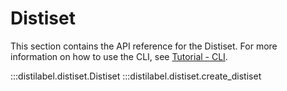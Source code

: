 # Distiset

This section contains the API reference for the Distiset. For more information on how to use the CLI, see [Tutorial - CLI](../sections/how_to_guides/advanced/distiset.md).

:::distilabel.distiset.Distiset
:::distilabel.distiset.create_distiset
